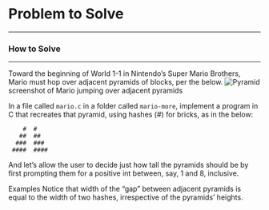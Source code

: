 # Problem to Solve
***
### How to Solve
***
Toward the beginning of World 1-1 in Nintendo’s Super Mario Brothers, Mario must hop over adjacent pyramids of blocks, per the below.
![Pyramid][pyramid]
screenshot of Mario jumping over adjacent pyramids

In a file called ```mario.c``` in a folder called ```mario-more```, implement a program in C that recreates that pyramid, using hashes (#) for bricks, as in the below:

        #  #    
       ##  ##   
      ###  ###   
     ####  ####   
And let’s allow the user to decide just how tall the pyramids should be by first prompting them for a positive int between, say, 1 and 8, inclusive.

Examples
Notice that width of the “gap” between adjacent pyramids is equal to the width of two hashes, irrespective of the pyramids’ heights.

[pyramid]: https://upload.wikimedia.org/wikipedia/commons/a/a3/81_INF_DIV_SSI.jpg
